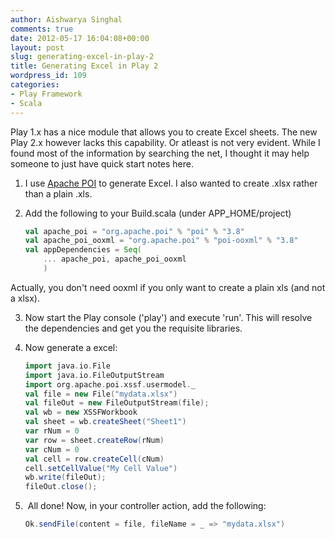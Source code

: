 ```yaml
---
author: Aishwarya Singhal
comments: true
date: 2012-05-17 16:04:08+00:00
layout: post
slug: generating-excel-in-play-2
title: Generating Excel in Play 2
wordpress_id: 109
categories:
- Play Framework
- Scala
---
```


Play 1.x has a nice module that allows you to create Excel sheets. The new Play 2.x however lacks this capability. Or atleast is not very evident. While I found most of the information by searching the net, I thought it may help someone to just have quick start notes here.

1. I use [Apache POI](http://poi.apache.org/spreadsheet/quick-guide.html) to generate Excel. I also wanted to create .xlsx rather than a plain .xls.

2. Add the following to your Build.scala (under APP_HOME/project)

	```scala
	val apache_poi = "org.apache.poi" % "poi" % "3.8"
	val apache_poi_ooxml = "org.apache.poi" % "poi-ooxml" % "3.8"
	val appDependencies = Seq(
	    ... apache_poi, apache_poi_ooxml
	    )
	```

Actually, you don't need ooxml if you only want to create a plain xls (and not a xlsx).

3. Now start the Play console ('play') and execute 'run'. This will resolve the dependencies and get you the requisite libraries.

4. Now generate a excel:

	```scala
	import java.io.File
	import java.io.FileOutputStream
	import org.apache.poi.xssf.usermodel._
	val file = new File("mydata.xlsx")
	val fileOut = new FileOutputStream(file);
	val wb = new XSSFWorkbook
	val sheet = wb.createSheet("Sheet1")
	var rNum = 0
	var row = sheet.createRow(rNum)
	var cNum = 0
	val cell = row.createCell(cNum)
	cell.setCellValue("My Cell Value")
	wb.write(fileOut);
	fileOut.close();
	```


5.  All done! Now, in your controller action, add the following:

	```scala
	Ok.sendFile(content = file, fileName = _ => "mydata.xlsx")
	```

